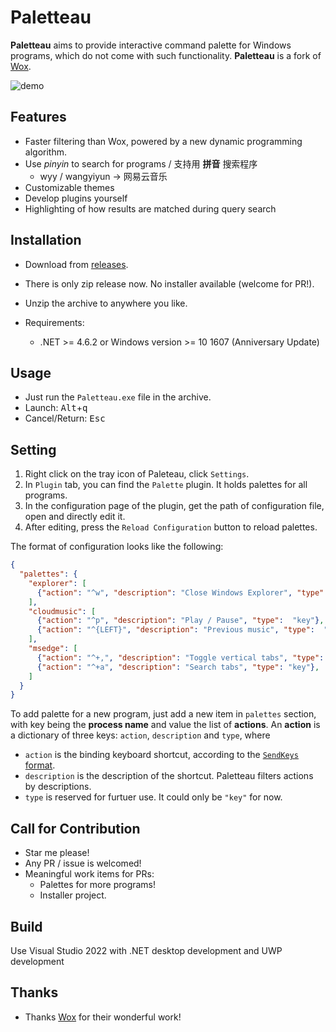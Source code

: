 Paletteau
===

**Paletteau** aims to provide interactive command palette for Windows programs, which do not come with such functionality.
**Paletteau** is a fork of [Wox](https://github.com/Wox-launcher/Wox).

![demo](https://i.imgur.com/DfuhETR.gif)

Features
--------

- Faster filtering than Wox, powered by a new dynamic programming algorithm.
- Use *pinyin* to search for programs / 支持用 **拼音** 搜索程序
  - wyy / wangyiyun → 网易云音乐
- Customizable themes
- Develop plugins yourself
- Highlighting of how results are matched during query search


Installation
------------

- Download from [releases](https://github.com/SleepyBag/Paletteau/releases).
- There is only zip release now. No installer available (welcome for PR!).
- Unzip the archive to anywhere you like.

- Requirements:
  - .NET >= 4.6.2 or Windows version >= 10 1607 (Anniversary Update)

Usage
-----

- Just run the `Paletteau.exe` file in the archive.
- Launch: <kbd>Alt</kbd>+<kbd>q</kbd>
- Cancel/Return: <kbd>Esc</kbd>

Setting
-------

1. Right click on the tray icon of Paleteau, click `Settings`.
2. In `Plugin` tab, you can find the `Palette` plugin. It holds palettes for all programs.
3. In the configuration page of the plugin, get the path of configuration file, open and directly edit it.
4. After editing, press the `Reload Configuration` button to reload palettes.

The format of configuration looks like the following:

```json
{
  "palettes": {
    "explorer": [
      {"action": "^w", "description": "Close Windows Explorer", "type": "key"},
    ],
    "cloudmusic": [
      {"action": "^p", "description": "Play / Pause", "type":  "key"},
      {"action": "^{LEFT}", "description": "Previous music", "type":  "key"},
    ],
    "msedge": [
      {"action": "^+,", "description": "Toggle vertical tabs", "type": "key"},
      {"action": "^+a", "description": "Search tabs", "type": "key"},
    ]
  }
}
```

To add palette for a new program, just add a new item in `palettes` section, with key being the **process name** and value the list of **actions**.
An **action** is a dictionary of three keys: `action`, `description` and `type`, where
- `action` is the binding keyboard shortcut, according to the [`SendKeys` format](https://docs.microsoft.com/en-us/dotnet/api/system.windows.forms.sendkeys.send?view=windowsdesktop-6.0).
- `description` is the description of the shortcut. Paletteau filters actions by descriptions.
- `type` is reserved for furtuer use. It could only be `"key"` for now.

Call for Contribution
------------

- Star me please!
- Any PR / issue is welcomed!
- Meaningful work items for PRs:
  - Palettes for more programs!
  - Installer project.

Build
-----

Use Visual Studio 2022 with .NET desktop development and UWP development

Thanks
------

- Thanks [Wox](https://github.com/Wox-launcher/Wox) for their wonderful work!

